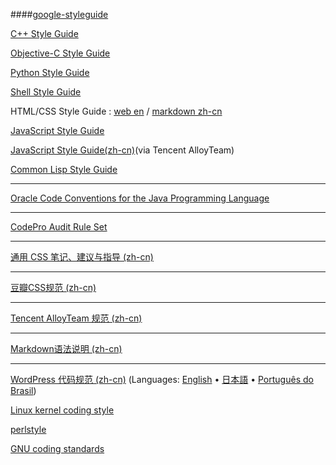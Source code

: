 ####[google-styleguide](https://code.google.com/p/google-styleguide/)


[C++ Style Guide](http://google-styleguide.googlecode.com/svn/trunk/cppguide.xml)

[Objective-C Style Guide](http://google-styleguide.googlecode.com/svn/trunk/objcguide.xml)

[Python Style Guide](http://google-styleguide.googlecode.com/svn/trunk/pyguide.html)

[Shell Style Guide](http://google-styleguide.googlecode.com/svn/trunk/shell.xml)

HTML/CSS Style Guide : [web en](http://google-styleguide.googlecode.com/svn/trunk/htmlcssguide.xml) / [markdown zh-cn](https://github.com/Suxiaogang/Code_Guide/blob/master/google-html-css-style-guide.md)

[JavaScript Style Guide](http://google-styleguide.googlecode.com/svn/trunk/javascriptguide.xml)

[JavaScript Style Guide(zh-cn)](http://alloyteam.github.io/JX/doc/specification/google-javascript.xml)(via Tencent AlloyTeam)

[Common Lisp Style Guide](http://google-styleguide.googlecode.com/svn/trunk/lispguide.xml)

---------------------------------

[Oracle Code Conventions for the Java Programming Language](http://www.oracle.com/technetwork/java/codeconvtoc-136057.html)

---------------------------------

[CodePro Audit Rule Set](https://developers.google.com/java-dev-tools/codepro/doc/features/audit/ElementsOfJavaStyle)

---------------------------------

[通用 CSS 笔记、建议与指导 (zh-cn)](https://github.com/Suxiaogang/Code_Guide/blob/master/%E9%80%9A%E7%94%A8%20CSS%20%E7%AC%94%E8%AE%B0%E3%80%81%E5%BB%BA%E8%AE%AE%E4%B8%8E%E6%8C%87%E5%AF%BC.md)

---------------------------------

[豆瓣CSS规范 (zh-cn)](https://github.com/Suxiaogang/Code_Guide/blob/master/%E8%B1%86%E7%93%A3CSS%E8%A7%84%E8%8C%83.md)

---------------------------------

[Tencent AlloyTeam 规范 (zh-cn)](https://github.com/Suxiaogang/Code_Guide/blob/master/Tencent%20AlloyTeam%20%E8%A7%84%E8%8C%83.md)

---------------------------------

[Markdown语法说明 (zh-cn)](https://github.com/Suxiaogang/Code_Guide/blob/master/Markdown%E8%AF%AD%E6%B3%95%E8%AF%B4%E6%98%8E.md)

---------------------------------

[WordPress 代码规范 (zh-cn)](http://codex.wordpress.org/zh-cn:WordPress_%E4%BB%A3%E7%A0%81%E8%A7%84%E8%8C%83) (Languages: [English](http://codex.wordpress.org/WordPress_Coding_Standards) • [日本語](http://wpdocs.sourceforge.jp/WordPress_%E3%82%B3%E3%83%BC%E3%83%87%E3%82%A3%E3%83%B3%E3%82%B0%E5%9F%BA%E6%BA%96) • [Português do Brasil](http://codex.wordpress.org/pt-br:Padroes_de_Codificacao_do_WordPress))

[Linux kernel coding style](http://lxr.linux.no/linux/Documentation/CodingStyle)

[perlstyle](http://perldoc.perl.org/perlstyle.html)

[GNU coding standards](http://www.gnu.org/prep/standards/)
